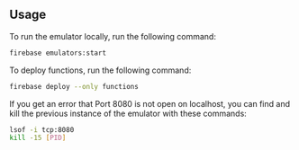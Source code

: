 ## Usage

To run the emulator locally, run the following command:

```sh
firebase emulators:start
```

To deploy functions, run the following command:

```sh
firebase deploy --only functions
```

If you get an error that Port 8080 is not open on localhost, you can find and
kill the previous instance of the emulator with these commands:

```sh
lsof -i tcp:8080
kill -15 [PID]
```
